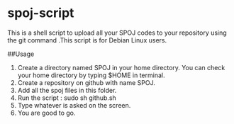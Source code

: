 # spoj-script
This is a shell script to upload all your SPOJ codes to your repository using the git command .This script is for Debian Linux users.

##Usage
  1.  Create a directory named SPOJ in your home directory. You can check your home directory by typing $HOME in terminal.
  2.  Create a repository on github with name SPOJ.
  2.  Add all the spoj files in this folder.
  3.  Run the script : sudo sh github.sh
  4.  Type whatever is asked on the screen.
  5.  You are good to go.

